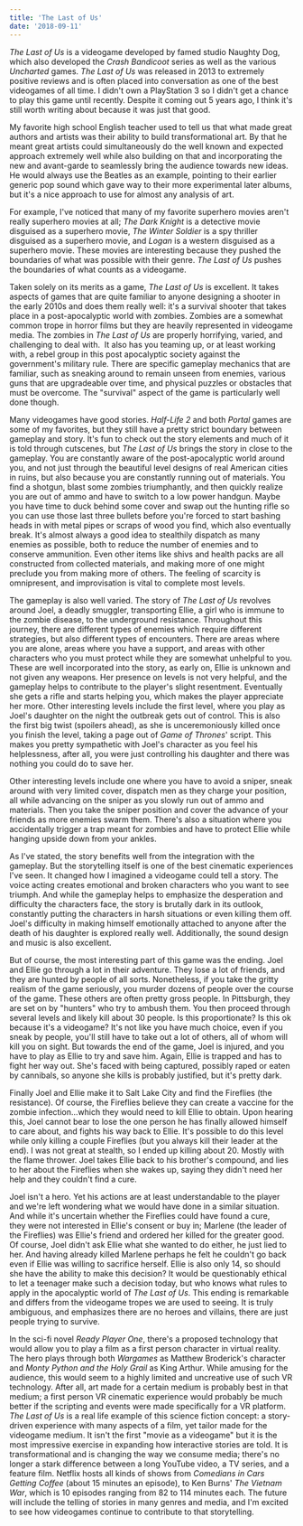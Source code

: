 ```yaml
---
title: 'The Last of Us'
date: '2018-09-11'
---
```



*The Last of Us* is a videogame developed by famed studio Naughty Dog, which also developed the *Crash Bandicoot* series as well as the various *Uncharted* games. *The Last of Us* was released in 2013 to extremely positive reviews and is often placed into conversation as one of the best videogames of all time. I didn't own a PlayStation 3 so I didn't get a chance to play this game until recently. Despite it coming out 5 years ago, I think it's still worth writing about because it was just that good.

My favorite high school English teacher used to tell us that what made great authors and artists was their ability to build transformational art. By that he meant great artists could simultaneously do the well known and expected approach extremely well while also building on that and incorporating the new and avant-garde to seamlessly bring the audience towards new ideas. He would always use the Beatles as an example, pointing to their earlier generic pop sound which gave way to their more experimental later albums, but it's a nice approach to use for almost any analysis of art.

For example, I've noticed that many of my favorite superhero movies aren't really superhero movies at all; *The Dark Knight* is a detective movie disguised as a superhero movie, *The Winter Soldier* is a spy thriller disguised as a superhero movie, and *Logan* is a western disguised as a superhero movie. These movies are interesting because they pushed the boundaries of what was possible with their genre. *The Last of Us* pushes the boundaries of what counts as a videogame.

Taken solely on its merits as a game, *The Last of Us* is excellent. It takes aspects of games that are quite familiar to anyone designing a shooter in the early 2010s and does them really well: it's a survival shooter that takes place in a post-apocalyptic world with zombies. Zombies are a somewhat common trope in horror films but they are heavily represented in videogame media. The zombies in *The Last of Us* are properly horrifying, varied, and challenging to deal with.  It also has you teaming up, or at least working with, a rebel group in this post apocalyptic society against the government's military rule. There are specific gameplay mechanics that are familiar, such as sneaking around to remain unseen from enemies, various guns that are upgradeable over time, and physical puzzles or obstacles that must be overcome. The "survival" aspect of the game is particularly well done though.

Many videogames have good stories. *Half-Life 2* and both *Portal* games are some of my favorites, but they still have a pretty strict boundary between gameplay and story. It's fun to check out the story elements and much of it is told through cutscenes, but *The Last of Us* brings the story in close to the gameplay. You are constantly aware of the post-apocalyptic world around you, and not just through the beautiful level designs of real American cities in ruins, but also because you are constantly running out of materials. You find a shotgun, blast some zombies triumphantly, and then quickly realize you are out of ammo and have to switch to a low power handgun. Maybe you have time to duck behind some cover and swap out the hunting rifle so you can use those last three bullets before you're forced to start bashing heads in with metal pipes or scraps of wood you find, which also eventually break. It's almost always a good idea to stealthily dispatch as many enemies as possible, both to reduce the number of enemies and to conserve ammunition. Even other items like shivs and health packs are all constructed from collected materials, and making more of one might preclude you from making more of others. The feeling of scarcity is omnipresent, and improvisation is vital to complete most levels.

The gameplay is also well varied. The story of *The Last of Us* revolves around Joel, a deadly smuggler, transporting Ellie, a girl who is immune to the zombie disease, to the underground resistance. Throughout this journey, there are different types of enemies which require different strategies, but also different types of encounters. There are areas where you are alone, areas where you have a support, and areas with other characters who you must protect while they are somewhat unhelpful to you. These are well incorporated into the story, as early on, Ellie is unknown and not given any weapons. Her presence on levels is not very helpful, and the gameplay helps to contribute to the player's slight resentment. Eventually she gets a rifle and starts helping you, which makes the player appreciate her more. Other interesting levels include the first level, where you play as Joel's daughter on the night the outbreak gets out of control. This is also the first big twist (spoilers ahead), as she is unceremoniously killed once you finish the level, taking a page out of *Game of Thrones*' script. This makes you pretty sympathetic with Joel's character as you feel his helplessness, after all, you were just controlling his daughter and there was nothing you could do to save her.

Other interesting levels include one where you have to avoid a sniper, sneak around with very limited cover, dispatch men as they charge your position, all while advancing on the sniper as you slowly run out of ammo and materials. Then you take the sniper position and cover the advance of your friends as more enemies swarm them. There's also a situation where you accidentally trigger a trap meant for zombies and have to protect Ellie while hanging upside down from your ankles.

As I've stated, the story benefits well from the integration with the gameplay. But the storytelling itself is one of the best cinematic experiences I've seen. It changed how I imagined a videogame could tell a story. The voice acting creates emotional and broken characters who you want to see triumph. And while the gameplay helps to emphasize the desperation and difficulty the characters face, the story is brutally dark in its outlook, constantly putting the characters in harsh situations or even killing them off. Joel's difficulty in making himself emotionally attached to anyone after the death of his daughter is explored really well. Additionally, the sound design and music is also excellent.

But of course, the most interesting part of this game was the ending. Joel and Ellie go through a lot in their adventure. They lose a lot of friends, and they are hunted by people of all sorts. Nonetheless, if you take the gritty realism of the game seriously, you murder dozens of people over the course of the game. These others are often pretty gross people. In Pittsburgh, they are set on by "hunters" who try to ambush them. You then proceed through several levels and likely kill about 30 people. Is this proportionate? Is this ok because it's a videogame? It's not like you have much choice, even if you sneak by people, you'll still have to take out a lot of others, all of whom will kill you on sight. But towards the end of the game, Joel is injured, and you have to play as Ellie to try and save him. Again, Ellie is trapped and has to fight her way out. She's faced with being captured, possibly raped or eaten by cannibals, so anyone she kills is probably justified, but it's pretty dark.

Finally Joel and Ellie make it to Salt Lake City and find the Fireflies (the resistance). Of course, the Fireflies believe they can create a vaccine for the zombie infection...which they would need to kill Ellie to obtain. Upon hearing this, Joel cannot bear to lose the one person he has finally allowed himself to care about, and fights his way back to Ellie. It's possible to do this level while only killing a couple Fireflies (but you always kill their leader at the end). I was not great at stealth, so I ended up killing about 20. Mostly with the flame thrower. Joel takes Ellie back to his brother's compound, and lies to her about the Fireflies when she wakes up, saying they didn't need her help and they couldn't find a cure.

Joel isn't a hero. Yet his actions are at least understandable to the player and we're left wondering what we would have done in a similar situation. And while it's uncertain whether the Fireflies could have found a cure, they were not interested in Ellie's consent or buy in; Marlene (the leader of the Fireflies) was Ellie's friend and ordered her killed for the greater good. Of course, Joel didn't ask Ellie what she wanted to do either, he just lied to her. And having already killed Marlene perhaps he felt he couldn't go back even if Ellie was willing to sacrifice herself. Ellie is also only 14, so should she have the ability to make this decision? It would be questionably ethical to let a teenager make such a decision today, but who knows what rules to apply in the apocalyptic world of *The Last of Us*. This ending is remarkable and differs from the videogame tropes we are used to seeing. It is truly ambiguous, and emphasizes there are no heroes and villains, there are just people trying to survive.

In the sci-fi novel *Ready Player One*, there's a proposed technology that would allow you to play a film as a first person character in virtual reality. The hero plays through both *Wargames* as Matthew Broderick's character and *Monty Python and the Holy Grail* as King Arthur. While amusing for the audience, this would seem to a highly limited and uncreative use of such VR technology. After all, art made for a certain medium is probably best in that medium; a first person VR cinematic experience would probably be much better if the scripting and events were made specifically for a VR platform.  *The Last of Us* is a real life example of this science fiction concept: a story-driven experience with many aspects of a film, yet tailor made for the videogame medium. It isn't the first "movie as a videogame" but it is the most impressive exercise in expanding how interactive stories are told. It is transformational and is changing the way we consume media; there's no longer a stark difference between a long YouTube video, a TV series, and a feature film. Netflix hosts all kinds of shows from *Comedians in Cars Getting Coffee* (about 15 minutes an episode), to Ken Burns' *The Vietnam War*, which is 10 episodes ranging from 82 to 114 minutes each. The future will include the telling of stories in many genres and media, and I'm excited to see how videogames continue to contribute to that storytelling.